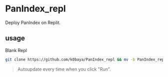 # PanIndex_repl
Deploy PanIndex on Replit.
## usage
Blank Repl
```bash
git clone https://github.com/k0baya/PanIndex_repl && mv -b PanIndex_repl/* ./ && mv -b PanIndex_repl/.[^.]* ./ && rm -rf *~ && rm -rf PanIndex_repl && rm -rf README.md && rm -rf .git && echo "部署成功，点击Run使用。"
```
>Autoupdate every time when you click "Run".
